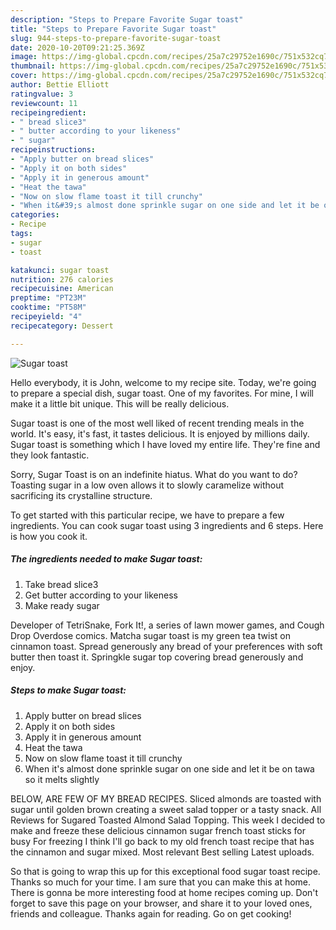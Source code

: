 ```yaml
---
description: "Steps to Prepare Favorite Sugar toast"
title: "Steps to Prepare Favorite Sugar toast"
slug: 944-steps-to-prepare-favorite-sugar-toast
date: 2020-10-20T09:21:25.369Z
image: https://img-global.cpcdn.com/recipes/25a7c29752e1690c/751x532cq70/sugar-toast-recipe-main-photo.jpg
thumbnail: https://img-global.cpcdn.com/recipes/25a7c29752e1690c/751x532cq70/sugar-toast-recipe-main-photo.jpg
cover: https://img-global.cpcdn.com/recipes/25a7c29752e1690c/751x532cq70/sugar-toast-recipe-main-photo.jpg
author: Bettie Elliott
ratingvalue: 3
reviewcount: 11
recipeingredient:
- " bread slice3"
- " butter according to your likeness"
- " sugar"
recipeinstructions:
- "Apply butter on bread slices"
- "Apply it on both sides"
- "Apply it in generous amount"
- "Heat the tawa"
- "Now on slow flame toast it till crunchy"
- "When it&#39;s almost done sprinkle sugar on one side and let it be on tawa so it melts slightly"
categories:
- Recipe
tags:
- sugar
- toast

katakunci: sugar toast 
nutrition: 276 calories
recipecuisine: American
preptime: "PT23M"
cooktime: "PT58M"
recipeyield: "4"
recipecategory: Dessert

---
```



![Sugar toast](https://img-global.cpcdn.com/recipes/25a7c29752e1690c/751x532cq70/sugar-toast-recipe-main-photo.jpg)

Hello everybody, it is John, welcome to my recipe site. Today, we're going to prepare a special dish, sugar toast. One of my favorites. For mine, I will make it a little bit unique. This will be really delicious.

Sugar toast is one of the most well liked of recent trending meals in the world. It's easy, it's fast, it tastes delicious. It is enjoyed by millions daily. Sugar toast is something which I have loved my entire life. They're fine and they look fantastic.

Sorry, Sugar Toast is on an indefinite hiatus. What do you want to do? Toasting sugar in a low oven allows it to slowly caramelize without sacrificing its crystalline structure.


To get started with this particular recipe, we have to prepare a few ingredients. You can cook sugar toast using 3 ingredients and 6 steps. Here is how you cook it.

<!--inarticleads1-->

##### The ingredients needed to make Sugar toast:

1. Take  bread slice3
1. Get  butter according to your likeness
1. Make ready  sugar


Developer of TetriSnake, Fork It!, a series of lawn mower games, and Cough Drop Overdose comics. Matcha sugar toast is my green tea twist on cinnamon toast. Spread generously any bread of your preferences with soft butter then toast it. Springkle sugar top covering bread generously and enjoy. 

<!--inarticleads2-->

##### Steps to make Sugar toast:

1. Apply butter on bread slices
1. Apply it on both sides
1. Apply it in generous amount
1. Heat the tawa
1. Now on slow flame toast it till crunchy
1. When it&#39;s almost done sprinkle sugar on one side and let it be on tawa so it melts slightly


BELOW, ARE FEW OF MY BREAD RECIPES. Sliced almonds are toasted with sugar until golden brown creating a sweet salad topper or a tasty snack. All Reviews for Sugared Toasted Almond Salad Topping. This week I decided to make and freeze these delicious cinnamon sugar french toast sticks for busy For freezing I think I&#39;ll go back to my old french toast recipe that has the cinnamon and sugar mixed. Most relevant Best selling Latest uploads. 

So that is going to wrap this up for this exceptional food sugar toast recipe. Thanks so much for your time. I am sure that you can make this at home. There is gonna be more interesting food at home recipes coming up. Don't forget to save this page on your browser, and share it to your loved ones, friends and colleague. Thanks again for reading. Go on get cooking!
